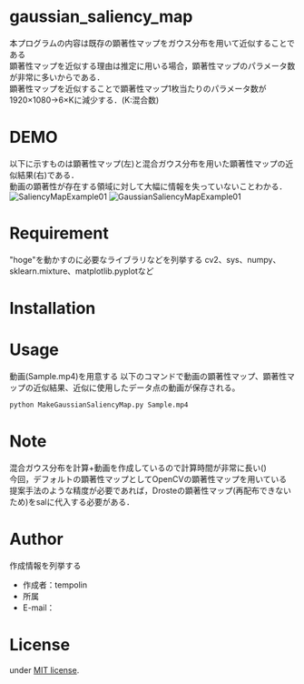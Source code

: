 # gaussian_saliency_map
本プログラムの内容は既存の顕著性マップをガウス分布を用いて近似することである<br>
顕著性マップを近似する理由は推定に用いる場合，顕著性マップのパラメータ数が非常に多いからである．<br>
顕著性マップを近似することで顕著性マップ1枚当たりのパラメータ数が1920×1080→6×Kに減少する．(K:混合数)<br>

# DEMO
以下に示すものは顕著性マップ(左)と混合ガウス分布を用いた顕著性マップの近似結果(右)である．<br>
動画の顕著性が存在する領域に対して大幅に情報を失っていないことわかる．<br>
![SaliencyMapExample01](https://github.com/tempolin/forme/assets/168509729/a9486594-9611-419d-aa3c-92263abc3a70)
![GaussianSaliencyMapExample01](https://github.com/tempolin/forme/assets/168509729/5644359d-ad6d-4ffd-bae0-c94ef5bb77e8)<br>

# Requirement

"hoge"を動かすのに必要なライブラリなどを列挙する
cv2、sys、numpy、sklearn.mixture、matplotlib.pyplotなど
# Installation
# Usage
動画(Sample.mp4)を用意する
以下のコマンドで動画の顕著性マップ、顕著性マップの近似結果、近似に使用したデータ点の動画が保存される。

```bash
python MakeGaussianSaliencyMap.py Sample.mp4
```

# Note
混合ガウス分布を計算+動画を作成しているので計算時間が非常に長い()<br>
今回，デフォルトの顕著性マップとしてOpenCVの顕著性マップを用いている<br>
提案手法のような精度が必要であれば，Drosteの顕著性マップ(再配布できないため)をsalに代入する必要がある．<br>


# Author

作成情報を列挙する

* 作成者：tempolin
* 所属
* E-mail：

# License
under [MIT license](https://en.wikipedia.org/wiki/MIT_License).


